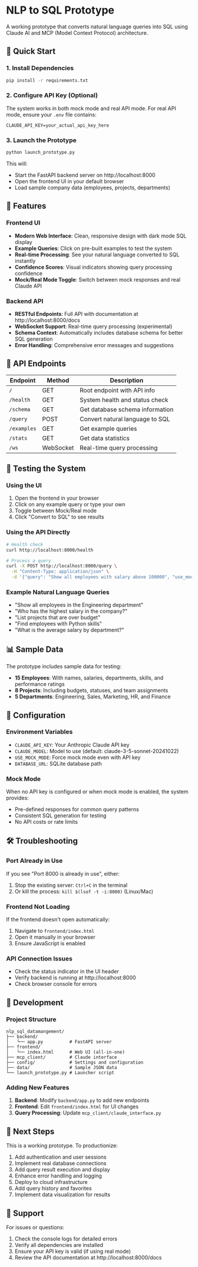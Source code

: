 # NLP to SQL Prototype

A working prototype that converts natural language queries into SQL using Claude AI and MCP (Model Context Protocol) architecture.

## 🚀 Quick Start

### 1. Install Dependencies
```bash
pip install -r requirements.txt
```

### 2. Configure API Key (Optional)
The system works in both mock mode and real API mode. For real API mode, ensure your `.env` file contains:
```
CLAUDE_API_KEY=your_actual_api_key_here
```

### 3. Launch the Prototype
```bash
python launch_prototype.py
```

This will:
- Start the FastAPI backend server on http://localhost:8000
- Open the frontend UI in your default browser
- Load sample company data (employees, projects, departments)

## 🎯 Features

### Frontend UI
- **Modern Web Interface**: Clean, responsive design with dark mode SQL display
- **Example Queries**: Click on pre-built examples to test the system
- **Real-time Processing**: See your natural language converted to SQL instantly
- **Confidence Scores**: Visual indicators showing query processing confidence
- **Mock/Real Mode Toggle**: Switch between mock responses and real Claude API

### Backend API
- **RESTful Endpoints**: Full API with documentation at http://localhost:8000/docs
- **WebSocket Support**: Real-time query processing (experimental)
- **Schema Context**: Automatically includes database schema for better SQL generation
- **Error Handling**: Comprehensive error messages and suggestions

## 📡 API Endpoints

| Endpoint | Method | Description |
|----------|--------|-------------|
| `/` | GET | Root endpoint with API info |
| `/health` | GET | System health and status check |
| `/schema` | GET | Get database schema information |
| `/query` | POST | Convert natural language to SQL |
| `/examples` | GET | Get example queries |
| `/stats` | GET | Get data statistics |
| `/ws` | WebSocket | Real-time query processing |

## 🧪 Testing the System

### Using the UI
1. Open the frontend in your browser
2. Click on any example query or type your own
3. Toggle between Mock/Real mode
4. Click "Convert to SQL" to see results

### Using the API Directly
```bash
# Health check
curl http://localhost:8000/health

# Process a query
curl -X POST http://localhost:8000/query \
  -H "Content-Type: application/json" \
  -d '{"query": "Show all employees with salary above 100000", "use_mock": true}'
```

### Example Natural Language Queries
- "Show all employees in the Engineering department"
- "Who has the highest salary in the company?"
- "List projects that are over budget"
- "Find employees with Python skills"
- "What is the average salary by department?"

## 📊 Sample Data

The prototype includes sample data for testing:
- **15 Employees**: With names, salaries, departments, skills, and performance ratings
- **8 Projects**: Including budgets, statuses, and team assignments
- **5 Departments**: Engineering, Sales, Marketing, HR, and Finance

## 🔧 Configuration

### Environment Variables
- `CLAUDE_API_KEY`: Your Anthropic Claude API key
- `CLAUDE_MODEL`: Model to use (default: claude-3-5-sonnet-20241022)
- `USE_MOCK_MODE`: Force mock mode even with API key
- `DATABASE_URL`: SQLite database path

### Mock Mode
When no API key is configured or when mock mode is enabled, the system provides:
- Pre-defined responses for common query patterns
- Consistent SQL generation for testing
- No API costs or rate limits

## 🛠️ Troubleshooting

### Port Already in Use
If you see "Port 8000 is already in use", either:
1. Stop the existing server: `Ctrl+C` in the terminal
2. Or kill the process: `kill $(lsof -t -i:8000)` (Linux/Mac)

### Frontend Not Loading
If the frontend doesn't open automatically:
1. Navigate to `frontend/index.html` 
2. Open it manually in your browser
3. Ensure JavaScript is enabled

### API Connection Issues
- Check the status indicator in the UI header
- Verify backend is running at http://localhost:8000
- Check browser console for errors

## 📝 Development

### Project Structure
```
nlp_sql_datamangement/
├── backend/
│   └── app.py          # FastAPI server
├── frontend/
│   └── index.html      # Web UI (all-in-one)
├── mcp_client/         # Claude interface
├── config/             # Settings and configuration
├── data/               # Sample JSON data
└── launch_prototype.py # Launcher script
```

### Adding New Features
1. **Backend**: Modify `backend/app.py` to add new endpoints
2. **Frontend**: Edit `frontend/index.html` for UI changes
3. **Query Processing**: Update `mcp_client/claude_interface.py`

## 🚦 Next Steps

This is a working prototype. To productionize:
1. Add authentication and user sessions
2. Implement real database connections
3. Add query result execution and display
4. Enhance error handling and logging
5. Deploy to cloud infrastructure
6. Add query history and favorites
7. Implement data visualization for results

## 🤝 Support

For issues or questions:
1. Check the console logs for detailed errors
2. Verify all dependencies are installed
3. Ensure your API key is valid (if using real mode)
4. Review the API documentation at http://localhost:8000/docs